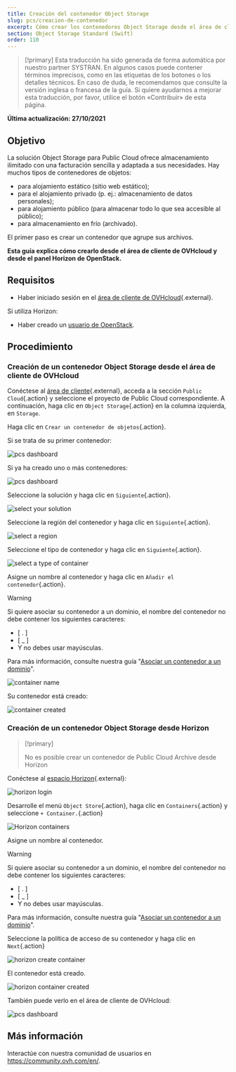 ```yaml
---
title: Creación del contenedor Object Storage
slug: pcs/creacion-de-contenedor
excerpt: Cómo crear los contenedores Object Storage desde el área de cliente de OVHcloud
section: Object Storage Standard (Swift)
order: 110
---
```


> [!primary]
> Esta traducción ha sido generada de forma automática por nuestro partner SYSTRAN. En algunos casos puede contener términos imprecisos, como en las etiquetas de los botones o los detalles técnicos. En caso de duda, le recomendamos que consulte la versión inglesa o francesa de la guía. Si quiere ayudarnos a mejorar esta traducción, por favor, utilice el botón «Contribuir» de esta página.
>

**Última actualización: 27/10/2021**

## Objetivo

La solución Object Storage para Public Cloud ofrece almacenamiento ilimitado con una facturación sencilla y adaptada a sus necesidades. Hay muchos tipos de contenedores de objetos:

- para alojamiento estático (sitio web estático);
- para el alojamiento privado (p. ej.: almacenamiento de datos personales);
- para alojamiento público (para almacenar todo lo que sea accesible al público);
- para almacenamiento en frío (archivado).

El primer paso es crear un contenedor que agrupe sus archivos. 

**Esta guía explica cómo crearlo desde el área de cliente de OVHcloud y desde el panel Horizon de OpenStack.**

## Requisitos

- Haber iniciado sesión en el [área de cliente de OVHcloud](https://www.ovh.com/auth/?action=gotomanager&from=https://www.ovh.es/&ovhSubsidiary=es){.external}.

Si utiliza Horizon:

- Haber creado un [usuario de OpenStack](https://docs.ovh.com/es/public-cloud/crear-y-eliminar-un-usuario-de-openstack/).

## Procedimiento

### Creación de un contenedor Object Storage desde el área de cliente de OVHcloud

Conéctese al [área de cliente](https://www.ovh.com/auth/?action=gotomanager&from=https://www.ovh.es/&ovhSubsidiary=es){.external}, acceda a la sección `Public Cloud`{.action} y seleccione el proyecto de Public Cloud correspondiente. A continuación, haga clic en `Object Storage`{.action} en la columna izquierda, en `Storage`.

Haga clic en `Crear un contenedor de objetos`{.action}.

Si se trata de su primer contenedor:

![pcs dashboard](images/create-container-20211005102334181.png)

Si ya ha creado uno o más contenedores:

![pcs dashboard](images/create-container-20211005115040834.png)

Seleccione la solución y haga clic en `Siguiente`{.action}.

![select your solution](images/create-container-20211005110710249.png)

Seleccione la región del contenedor y haga clic en `Siguiente`{.action}.

![select a region](images/create-container-20211005110859551.png)

Seleccione el tipo de contenedor y haga clic en `Siguiente`{.action}.

![select a type of container](images/create-container-20211005111542718.png)

Asigne un nombre al contenedor y haga clic en `Añadir el contenedor`{.action}.

> [!warning]
>
> Si quiere asociar su contenedor a un dominio, el nombre del contenedor no debe contener los siguientes caracteres:
>
> - [ . ]
> - [ _ ]
> - Y no debes usar mayúsculas.
>
> Para más información, consulte nuestra guía "[Asociar un contenedor a un dominio](https://docs.ovh.com/es/storage/colocar_un_contenedor_de_object_storage_detras_de_un_nombre_de_dominio/)".
>

![container name](images/create-container-20211005111805966.png)

Su contenedor está creado:

![container created](images/create-container-20211005112013807.png)

### Creación de un contenedor Object Storage desde Horizon

> [!primary]
>
> No es posible crear un contenedor de Public Cloud Archive desde Horizon
>

Conéctese al [espacio Horizon](https://horizon.cloud.ovh.net){.external}:

![horizon login](images/create-container-20211005155245752.png)

Desarrolle el menú `Object Store`{.action}, haga clic en `Containers`{.action} y seleccione `+ Container.`{.action}

![Horizon containers](images/create-container-20211005155704887.png)

Asigne un nombre al contenedor.

  > [!warning]
  >
  > Si quiere asociar su contenedor a un dominio, el nombre del contenedor no debe contener los siguientes caracteres:
  >
  > - [ . ]
  > - [ _ ]
  > - Y no debes usar mayúsculas.
  >
  > Para más información, consulte nuestra guía "[Asociar un contenedor a un dominio](https://docs.ovh.com/es/storage/colocar_un_contenedor_de_object_storage_detras_de_un_nombre_de_dominio/)".
  >

Seleccione la política de acceso de su contenedor y haga clic en `Next`{.action}

![horizon create container](images/create-container-20211005155824902.png)

El contenedor está creado.

![horizon container created](images/create-container-20211005155936971.png)

También puede verlo en el área de cliente de OVHcloud:

![pcs dashboard](images/create-container-20211005160503200.png)

## Más información

Interactúe con nuestra comunidad de usuarios en <https://community.ovh.com/en/>.
